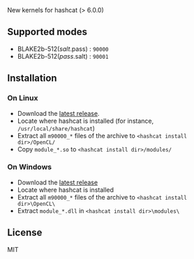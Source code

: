 
New kernels for hashcat (> 6.0.0)

## Supported modes
* BLAKE2b-512($salt.$pass) : `90000`
* BLAKE2b-512($pass.$salt) : `90001`

## Installation

### On Linux
- Download the [latest release](https://github.com/tweqx/hashcat-kernels/releases/).
- Locate where hashcat is installed (for instance, `/usr/local/share/hashcat`)
- Extract all `m90000_*` files of the archive to `<hashcat install dir>/OpenCL/`
- Copy `module_*.so` to `<hashcat install dir>/modules/`

### On Windows
- Download the [latest release](https://github.com/tweqx/hashcat-kernels/releases/)
- Locate where hashcat is installed
- Extract all `m90000_*` files of the archive to `<hashcat install dir>\OpenCL\`
- Extract `module_*.dll` in `<hashcat install dir>\modules\`

## License
MIT


